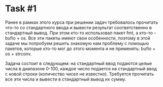 # Task #1
Ранее в рамках этого курса при решении задач требовалось прочитать что-то со стандартного ввода и вывести результат соответственно в стандартный вывод. При этом кто-то использовал пакет fmt, а кто-то - bufio + os. Все эти пакеты имеют свои особенности, поэтому в этой задаче мы попробуем решить знакомую нам проблему с помощью пакетов, которые кто-то мог до этого момента и не применять: bufio + os + strconv.

Задача состоит в следующем: на стандартный ввод подаются целые числа в диапазоне 0-100, каждое число подается на стандартный ввод с новой строки (количество чисел не известно). Требуется прочитать все эти числа и вывести в стандартный вывод их сумму.